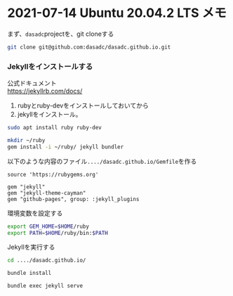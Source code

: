 2021-07-14 Ubuntu 20.04.2 LTS メモ
=================================

まず、`dasadc`projectを、git cloneする

``` bash
git clone git@github.com:dasadc/dasadc.github.io.git

```

### Jekyllをインストールする

公式ドキュメント  
https://jekyllrb.com/docs/

1. rubyとruby-devをインストールしておいてから
2. jekyllをインストール。

``` bash
sudo apt install ruby ruby-dev

mkdir ~/ruby
gem install -i ~/ruby/ jekyll bundler
```


以下のような内容のファイル`..../dasadc.github.io/Gemfile`を作る

```
source 'https://rubygems.org'

gem "jekyll"
gem "jekyll-theme-cayman"
gem "github-pages", group: :jekyll_plugins
```

環境変数を設定する

``` bash
export GEM_HOME=$HOME/ruby
export PATH=$HOME/ruby/bin:$PATH
```

Jekyllを実行する

``` bash
cd ..../dasadc.github.io/

bundle install

bundle exec jekyll serve
```
